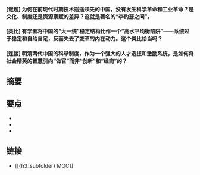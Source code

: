 #### [谜题] 为何在前现代时期技术遥遥领先的中国，没有发生科学革命和工业革命？是文化、制度还是资源禀赋的差异？这就是著名的“李约瑟之问”。


#### [类比] 有学者将中国的“大一统”稳定结构比作一个“高水平均衡陷阱”——系统过于稳定和自给自足，反而失去了变革的内在动力。这个类比恰当吗？


#### [连接] 明清两代中国的科举制度，作为一个强大的人才选拔和激励系统，是如何将社会精英的智慧引向“做官”而非“创新”和“经商”的？


## 摘要


## 要点

- 
- 
- 

## 链接

- [[{h3_subfolder} MOC]]
